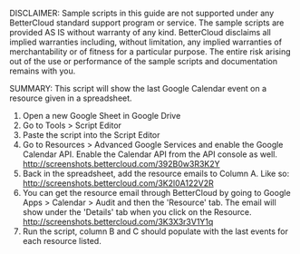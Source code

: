 DISCLAIMER: Sample scripts in this guide are not supported under any BetterCloud standard support program or service. The sample scripts are provided AS IS without warranty of any kind. BetterCloud disclaims all implied warranties including, without limitation, any implied warranties of merchantability or of fitness for a particular purpose. The entire risk arising out of the use or performance of the sample scripts and documentation remains with you.

SUMMARY: This script will show the last Google Calendar event on a resource given in a spreadsheet.

1) Open a new Google Sheet in Google Drive
2) Go to Tools > Script Editor
3) Paste the script into the Script Editor
4) Go to Resources > Advanced Google Services and enable the Google Calendar API. Enable the Calendar API from the API console as well. http://screenshots.bettercloud.com/392B0w3R3K2Y
5) Back in the spreadsheet, add the resource emails to Column A. Like so: http://screenshots.bettercloud.com/3K2l0A122V2R
6) You can get the resource email through BetterCloud by going to Google Apps > Calendar > Audit and then the 'Resource' tab. The email will show under the 'Details' tab when you click on the Resource. http://screenshots.bettercloud.com/3K3X3r3V1Y1q
6) Run the script, column B and C should populate with the last events for each resource listed.
